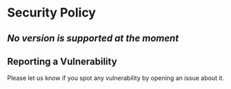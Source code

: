 # Security Policy

## _No version is supported at the moment_

## Reporting a Vulnerability

Please let us know if you spot any vulnerability by opening an issue about it.

